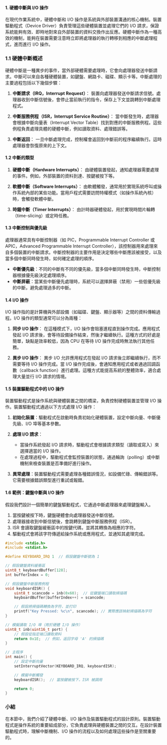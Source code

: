 
#### 1. **硬體中斷與 I/O 操作**

在現代作業系統中，硬體中斷和 I/O 操作是系統與外部裝置溝通的核心機制。裝置驅動程式（Device Driver）負責管理這些硬體裝置並處理它們的 I/O 請求，保證系統能夠有效、即時地對來自外部裝置的資料交換作出反應。硬體中斷作為一種高效的機制，能夠在裝置需要注意時立即將處理器的執行轉移到相應的中斷處理程式，進而進行 I/O 操作。

### 1.1 **硬體中斷概述**

硬體中斷是一種異步的事件，當外部硬體需要處理時，它會向處理器發送中斷請求。中斷可以來自各種硬體裝置，如鍵盤、網路卡、磁碟、顯示卡等。中斷處理的主要過程包括以下幾個步驟：

1. **中斷請求（IRQ，Interrupt Request）**：
   裝置向處理器發送中斷請求信號。處理器收到中斷信號後，會停止當前執行的指令，保存上下文並跳轉到中斷處理程式。

2. **中斷服務例程（ISR，Interrupt Service Routine）**：
   當中斷發生時，處理器會根據中斷向量表（Interrupt Vector Table）找到對應的中斷服務例程。這些例程負責處理具體的硬體中斷，例如讀取資料、處理錯誤等。

3. **中斷返回**：
   一旦中斷處理完成，控制權會返回到中斷前的程序繼續執行。這時處理器會恢復原來的上下文。

#### 1.2 **中斷的類型**

1. **硬體中斷（Hardware Interrupts）**：
   由硬體裝置發起，通知處理器需要處理的事件。例如，外部裝置的資料到達、按鍵被按下等。

2. **軟體中斷（Software Interrupts）**：
   由軟體觸發，通常用於實現系統呼叫或操作系統內部的某些功能。當用戶程式需要訪問特權模式（如操作系統內核）時，會觸發軟體中斷。

3. **時鐘中斷（Timer Interrupts）**：
   由計時器硬體發起，用於實現時間片輪轉（time-slicing）或定時任務。

#### 1.3 **中斷控制與優先級**

處理器通常具有中斷控制器（如 PIC，Programmable Interrupt Controller 或 APIC，Advanced Programmable Interrupt Controller），該控制器用來處理來自多個裝置的中斷請求。中斷控制器的主要作用是決定哪些中斷應該被接受，以及當多個中斷同時發生時，如何確定處理的順序。

- **中斷優先級**：不同的中斷有不同的優先級，當多個中斷同時發生時，中斷控制器根據優先級決定處理順序。
- **中斷屏蔽**：當某些中斷優先處理時，系統可以選擇屏蔽（禁用）一些低優先級的中斷，避免處理過多的中斷。

#### 1.4 **I/O 操作**

I/O 操作指的是計算機與外部設備（如磁碟、鍵盤、顯示器等）之間的資料傳輸過程。I/O 操作的類型通常可以分為兩種：

1. **同步 I/O 操作**：
   在這種模式下，I/O 操作會阻塞進程直到操作完成。應用程式發起 I/O 請求後，會等待設備操作結束，然後才繼續執行。這種方式的好處是簡單，缺點是效率較低，因為 CPU 在等待 I/O 操作完成時無法執行其他任務。

2. **異步 I/O 操作**：
   異步 I/O 允許應用程式在發起 I/O 請求後立即繼續執行，而不需要等待 I/O 操作完成。當 I/O 操作完成後，會通知應用程式或者通過回調函數（callback function）進行處理。這種方式能提高系統的整體效率，適合處理大量並行 I/O 請求的情境。

#### 1.5 **裝置驅動程式中的 I/O 操作**

裝置驅動程式是操作系統與硬體裝置之間的橋梁，負責控制硬體裝置並管理 I/O 操作。裝置驅動程式通過以下方式處理 I/O 操作：

1. **初始化裝置**：驅動程式在啟動時負責初始化硬體裝置，設定中斷向量、中斷優先級、I/O 埠等基本參數。

2. **處理 I/O 請求**：
   - 當操作系統發起 I/O 請求時，驅動程式會根據請求類型（讀取或寫入）來選擇適當的 I/O 操作。
   - 在處理過程中，驅動程式會監控裝置的狀態，通過輪詢（polling）或中斷機制來檢查裝置是否準備好進行操作。

3. **異常處理**：裝置驅動程式需要處理各種錯誤情況，如設備忙碌、傳輸錯誤等。它需要根據錯誤類型進行重試或報錯。

#### 1.6 **範例：鍵盤中斷與 I/O 操作**

假設我們設計一個簡單的鍵盤驅動程式，它通過中斷處理器來處理鍵盤輸入。

1. 當按鍵被按下時，鍵盤硬體會向處理器發送中斷信號。
2. 處理器接收到中斷信號後，會跳轉到鍵盤中斷服務例程（ISR）。
3. ISR 會讀取鍵盤緩衝區中的按鍵代碼，並將其轉換為相應的字符。
4. 驅動程式會將該字符傳遞給操作系統或應用程式，並通知其處理完成。

```c
#include <stdio.h>
#include <stdint.h>

#define KEYBOARD_IRQ 1  // 假設鍵盤中斷號為 1

// 假設鍵盤資料緩衝區
uint8_t keyboardBuffer[128];
int bufferIndex = 0;

// 假設鍵盤中斷服務例程
void keyboardISR() {
    uint8_t scancode = inb(0x60);  // 從鍵盤端口讀取掃描碼
    keyboardBuffer[bufferIndex++] = scancode;

    // 假設將掃描碼轉換為字符，並打印
    printf("Key Pressed: %c\n", scancode); // 實際應該映射掃描碼為字符
}

// 模擬讀取 I/O 埠（用於硬體 I/O 操作）
uint8_t inb(uint16_t port) {
    // 假設從指定端口讀取資料
    return 0x1E;  // 例如，返回字母 'A' 的掃描碼
}

// 主程序
int main() {
    // 設定中斷向量
    setInterruptVector(KEYBOARD_IRQ, keyboardISR);

    // 模擬中斷觸發
    keyboardISR();  // 當按鍵被按下，ISR 被調用

    return 0;
}
```

### 小結

在本節中，我們介紹了硬體中斷、I/O 操作及裝置驅動程式的設計原則。裝置驅動程式是操作系統的重要組成部分，它負責處理與硬體裝置之間的交互。在設計裝置驅動程式時，理解中斷機制、I/O 操作的流程以及如何處理這些操作是至關重要的。